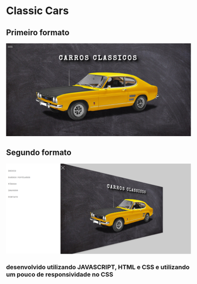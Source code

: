 # __Classic Cars__
    
##  __Primeiro formato__
![classic 01](images/Classic01.png) 

## __Segundo formato__
![classic 02](images/Classic02.png) 


### desenvolvido utilizando JAVASCRIPT, HTML e CSS e utilizando um pouco de responsividade no CSS 